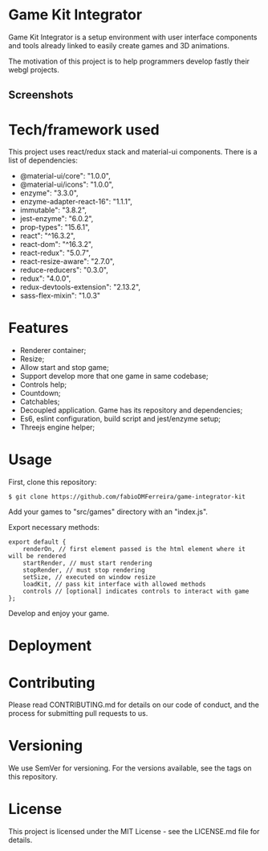 # Game Kit Integrator

Game Kit Integrator is a setup environment with user interface components and tools already linked to easily create games and 3D animations.

The motivation of this project is to help programmers develop fastly their webgl projects.

## Screenshots

# Tech/framework used

This project uses react/redux stack and material-ui components. There is a list of dependencies:

- @material-ui/core": "1.0.0",
- @material-ui/icons": "1.0.0",
- enzyme": "3.3.0",
- enzyme-adapter-react-16": "1.1.1",
- immutable": "3.8.2",
- jest-enzyme": "6.0.2",
- prop-types": "15.6.1",
- react": "^16.3.2",
- react-dom": "^16.3.2",
- react-redux": "5.0.7",
- react-resize-aware": "2.7.0",
- reduce-reducers": "0.3.0",
- redux": "4.0.0",
- redux-devtools-extension": "2.13.2",
- sass-flex-mixin": "1.0.3"

# Features

- Renderer container;
- Resize;
- Allow start and stop game;
- Support develop more that one game in same codebase;
- Controls help;
- Countdown;
- Catchables;
- Decoupled application. Game has its repository and dependencies;
- Es6, eslint configuration, build script and jest/enzyme setup;
- Threejs engine helper;

# Usage

First, clone this repository:

``` $ git clone https://github.com/fabioDMFerreira/game-integrator-kit ```

Add your games to "src/games" directory with an "index.js".

Export necessary methods:

```
export default {
	renderOn, // first element passed is the html element where it will be rendered
	startRender, // must start rendering
	stopRender, // must stop rendering
	setSize, // executed on window resize
	loadKit, // pass kit interface with allowed methods
	controls // [optional] indicates controls to interact with game
};
```

Develop and enjoy your game.

# Deployment



# Contributing
Please read CONTRIBUTING.md for details on our code of conduct, and the process for submitting pull requests to us.

# Versioning
We use SemVer for versioning. For the versions available, see the tags on this repository.

# License
This project is licensed under the MIT License - see the LICENSE.md file for details.

